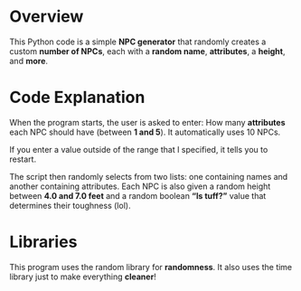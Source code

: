 # Overview
This Python code is a simple **NPC generator** that randomly creates a custom **number of NPCs**, each with a **random name**, **attributes**, a **height**, and **more**.

# Code Explanation
When the program starts, the user is asked to enter:
How many **attributes** each NPC should have (between **1 and 5**).
It automatically uses 10 NPCs.

If you enter a value outside of the range that I specified, it tells you to restart.

The script then randomly selects from two lists: one containing names and another containing attributes. Each NPC is also given a random height between **4.0 and 7.0 feet** and a random boolean **“Is tuff?”** value that determines their toughness (lol).

# Libraries
This program uses the random library for **randomness**. It also uses the time library just to make everything **cleaner**!
